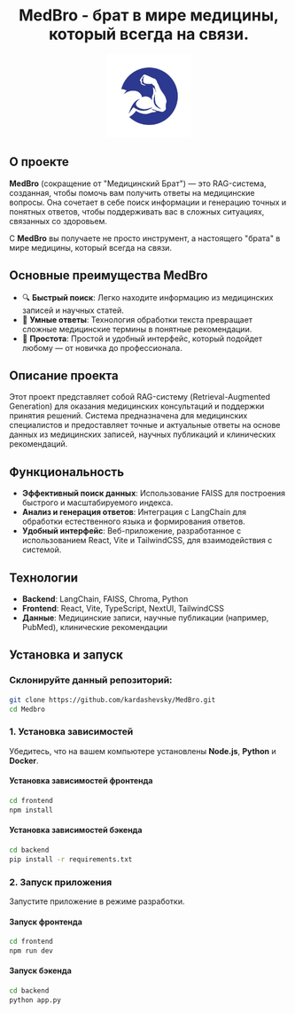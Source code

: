<h1 align="center">MedBro - брат в мире медицины, который всегда на связи.</h1>

<p align="center">
  <img src="/frontend/public/logo.jpg" alt="MedBro Logo" width="150">
</p>

## О проекте

**MedBro** (сокращение от "Медицинский Брат") — это RAG-система, созданная, чтобы помочь вам получить ответы на медицинские вопросы. Она сочетает в себе поиск информации и генерацию точных и понятных ответов, чтобы поддерживать вас в сложных ситуациях, связанных со здоровьем.

С **MedBro** вы получаете не просто инструмент, а настоящего "брата" в мире медицины, который всегда на связи.

## Основные преимущества MedBro

- 🔍 **Быстрый поиск**: Легко находите информацию из медицинских записей и научных статей.
- 🤖 **Умные ответы**: Технология обработки текста превращает сложные медицинские термины в понятные рекомендации.
- 🌟 **Простота**: Простой и удобный интерфейс, который подойдет любому — от новичка до профессионала.

## Описание проекта

Этот проект представляет собой RAG-систему (Retrieval-Augmented Generation) для оказания медицинских консультаций и поддержки принятия решений. Система предназначена для медицинских специалистов и предоставляет точные и актуальные ответы на основе данных из медицинских записей, научных публикаций и клинических рекомендаций.

## Функциональность

- **Эффективный поиск данных**: Использование FAISS для построения быстрого и масштабируемого индекса.
- **Анализ и генерация ответов**: Интеграция с LangChain для обработки естественного языка и формирования ответов.
- **Удобный интерфейс**: Веб-приложение, разработанное с использованием React, Vite и TailwindCSS, для взаимодействия с системой.

## Технологии

- **Backend**: LangChain, FAISS, Chroma, Python 
- **Frontend**: React, Vite, TypeScript, NextUI, TailwindCSS
- **Данные**: Медицинские записи, научные публикации (например, PubMed), клинические рекомендации

## Установка и запуск

### Склонируйте данный репозиторий:

```bash
git clone https://github.com/kardashevsky/MedBro.git
cd Medbro
```

### 1. Установка зависимостей
Убедитесь, что на вашем компьютере установлены **Node.js**, **Python** и **Docker**.

#### Установка зависимостей фронтенда
```bash
cd frontend
npm install
```
#### Установка зависимостей бэкенда
```bash
cd backend
pip install -r requirements.txt
```

### 2. Запуск приложения
Запустите приложение в режиме разработки.

#### Запуск фронтенда
```bash
cd frontend
npm run dev
```
#### Запуск бэкенда
```bash
cd backend
python app.py

```
